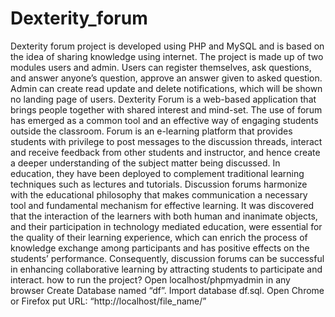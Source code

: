 # Dexterity_forum
Dexterity forum project is developed using PHP and MySQL and is based on the idea of sharing knowledge using internet. The project is made up of two modules users and admin. Users can register themselves, ask questions, and answer anyone’s question, approve an answer given to asked question. Admin can create read update and delete notifications, which will be shown no landing page of users.
Dexterity Forum is a web-based application that brings people together with shared interest and mind-set. The use of forum has emerged as a common tool and an effective way of engaging students outside the classroom. Forum is an e-learning platform that provides students with privilege to post messages to the discussion threads, interact and receive feedback from other students and instructor, and hence create a deeper understanding of the subject matter being discussed. In education, they have been deployed to complement traditional learning techniques such as lectures and tutorials. Discussion forums harmonize with the educational philosophy that makes communication a necessary tool and fundamental mechanism for effective learning. It was discovered that the interaction of the learners with both human and inanimate objects, and their participation in technology mediated education, were essential for the quality of their learning experience, which can enrich the process of knowledge exchange among participants and has positive effects on the students’ performance. Consequently, discussion forums can be successful in enhancing collaborative learning by attracting students to participate and interact.
how to run the project?
Open localhost/phpmyadmin in any browser
Create Database named “df”.
Import database df.sql.
Open Chrome or Firefox put URL: “http://localhost/file_name/”

